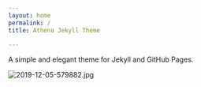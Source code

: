 ```yaml
---
layout: home
permalink: /
title: Athena Jekyll Theme

---
```

A simple and elegant theme for Jekyll and GitHub Pages.



![2019-12-05-579882.jpg](https://jasonaabb.github.io/markburt_personal_website/assets/2019-12-05-579882.jpg)
